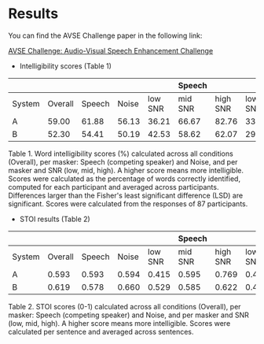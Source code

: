 # Results

You can find the AVSE Challenge paper in the following link:

[AVSE Challenge: Audio-Visual Speech Enhancement Challenge](https://www.research.ed.ac.uk/en/publications/avse-challenge-audio-visual-speech-enhancement-challenge)

* Intelligibility scores (Table 1)

|      |       |      |     |   |  Speech  |     |    | Noise   |     |
|--------|---------|--------|-------|---------|---------|----------|---------|---------|----------|
| System | Overall | Speech | Noise | low SNR | mid SNR | high SNR | low SNR | mid SNR | high SNR |
| A      | 59.00   | 61.88  | 56.13 | 36.21   | 66.67   | 82.76    | 33.33   | 56.90   | 78.16    |
| B      | 52.30   | 54.41  | 50.19 | 42.53   | 58.62   | 62.07    | 29.31   | 51.15   | 70.11    |

Table 1. Word intelligibility scores (\%) calculated across all conditions (Overall), per masker: Speech (competing speaker) and Noise, and per masker and SNR (low, mid, high). 
A higher score means more intelligible. 
Scores were calculated as the percentage of words correctly identified, computed for each participant and averaged across participants.
Differences larger than the Fisher's least significant difference (LSD) are significant. Scores were calculated from the responses of 87 participants.


* STOI results (Table 2)

|      |       |      |     |   |  Speech  |     |    | Noise   |     |
|--------|---------|--------|-------|---------|---------|----------|---------|---------|----------|
| System | Overall | Speech | Noise | low SNR | mid SNR | high SNR | low SNR | mid SNR | high SNR |
| A      | 0.593   | 0.593  | 0.594 | 0.415   | 0.595   | 0.769    | 0.420   | 0.597   | 0.764    |
| B      | 0.619   | 0.578  | 0.660 | 0.529   | 0.585   | 0.622    | 0.479   | 0.687   | 0.813    |

Table 2. STOI scores (0-1) calculated across all conditions (Overall), per masker: Speech (competing speaker)
and Noise, and per masker and SNR (low, mid, high). A higher score means more intelligible. Scores were
calculated per sentence and averaged across sentences.




